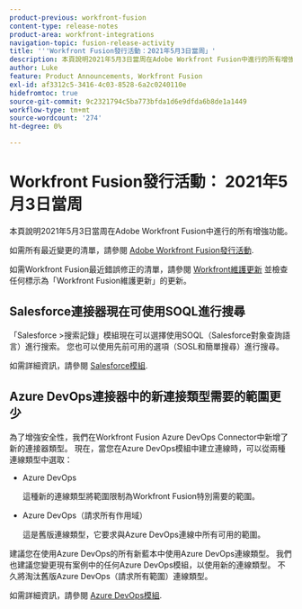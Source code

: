 ```yaml
---
product-previous: workfront-fusion
content-type: release-notes
product-area: workfront-integrations
navigation-topic: fusion-release-activity
title: '''Workfront Fusion發行活動：2021年5月3日當周」'
description: 本頁說明2021年5月3日當周在Adobe Workfront Fusion中進行的所有增強功能。
author: Luke
feature: Product Announcements, Workfront Fusion
exl-id: af3312c5-3416-4c03-8528-6a2c0240110e
hidefromtoc: true
source-git-commit: 9c2321794c5ba773bfda1d6e9dfda6b8de1a1449
workflow-type: tm+mt
source-wordcount: '274'
ht-degree: 0%

---
```


# Workfront Fusion發行活動： 2021年5月3日當周

本頁說明2021年5月3日當周在Adobe Workfront Fusion中進行的所有增強功能。

如需所有最近變更的清單，請參閱 [Adobe Workfront Fusion發行活動](../../../product-announcements/product-releases/fusion-release-activity/fusion-release-activity.md).

如需Workfront Fusion最近錯誤修正的清單，請參閱 [Workfront維護更新](https://one.workfront.com/s/article/Workfront-Maintenance-Updates-1882317350) 並檢查任何標示為「Workfront Fusion維護更新」的更新。

## Salesforce連接器現在可使用SOQL進行搜尋

「Salesforce >搜索記錄」模組現在可以選擇使用SOQL（Salesforce對象查詢語言）進行搜索。 您也可以使用先前可用的選項（SOSL和簡單搜尋）進行搜尋。

如需詳細資訊，請參閱 [Salesforce模組](../../../workfront-fusion/apps-and-their-modules/salesforce-modules.md).

## Azure DevOps連接器中的新連接類型需要的範圍更少

為了增強安全性，我們在Workfront Fusion Azure DevOps Connector中新增了新的連接器類型。 現在，當您在Azure DevOps模組中建立連線時，可以從兩種連線類型中選取：

* Azure DevOps

   這種新的連線類型將範圍限制為Workfront Fusion特別需要的範圍。

* Azure DevOps（請求所有作用域）

   這是舊版連線類型，它要求與Azure DevOps連線中所有可用的範圍。

建議您在使用Azure DevOps的所有新藍本中使用Azure DevOps連線類型。 我們也建議您變更現有案例中的任何Azure DevOps模組，以使用新的連線類型。 不久將淘汰舊版Azure DevOps（請求所有範圍）連線類型。

如需詳細資訊，請參閱 [Azure DevOps模組](../../../workfront-fusion/apps-and-their-modules/azure-dev-ops.md).
